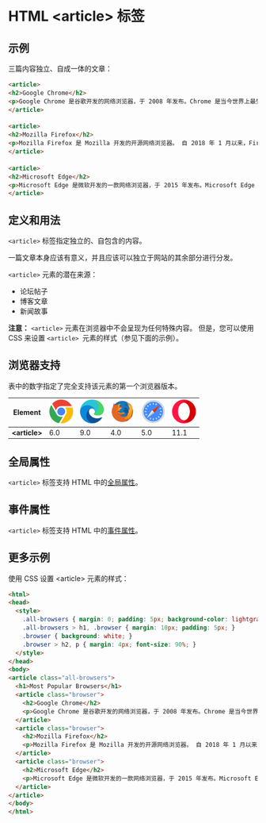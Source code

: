 HTML \<article> 标签
===

## 示例

三篇内容独立、自成一体的文章：

```html idoc:preview:iframe
<article>
<h2>Google Chrome</h2>
<p>Google Chrome 是谷歌开发的网络浏览器，于 2008 年发布。Chrome 是当今世界上最受欢迎的网络浏览器！</p>
</article>

<article>
<h2>Mozilla Firefox</h2>
<p>Mozilla Firefox 是 Mozilla 开发的开源网络浏览器。 自 2018 年 1 月以来，Firefox 一直是第二受欢迎的网络浏览器。</p>
</article>

<article>
<h2>Microsoft Edge</h2>
<p>Microsoft Edge 是微软开发的一款网络浏览器，于 2015 年发布。Microsoft Edge 取代了 Internet Explorer。</p>
</article>
```

## 定义和用法

`<article>` 标签指定独立的、自包含的内容。

一篇文章本身应该有意义，并且应该可以独立于网站的其余部分进行分发。

`<article>` 元素的潜在来源：

* 论坛帖子
* 博客文章
* 新闻故事

**注意：** `<article>` 元素在浏览器中不会呈现为任何特殊内容。 但是，您可以使用 CSS 来设置 `<article> `元素的样式（参见下面的示例）。

## 浏览器支持

表中的数字指定了完全支持该元素的第一个浏览器版本。

| Element | ![chrome][1] | ![edge][2] | ![firefox][3] | ![safari][4] | ![opera][5] |
| ---- | ---- | ---- | ---- | ---- | ---- |
| __\<article>__ | 6.0 | 9.0 | 4.0 | 5.0 | 11.1 |

## 全局属性

`<article>` 标签支持 HTML 中的[全局属性](../reference/standardattributes.md)。

## 事件属性

`<article>` 标签支持 HTML 中的[事件属性](../reference/eventattributes.md)。


## 更多示例

使用 CSS 设置 \<article> 元素的样式：

```html idoc:preview:iframe
<html>
<head>
  <style>
    .all-browsers { margin: 0; padding: 5px; background-color: lightgray; }
    .all-browsers > h1, .browser { margin: 10px; padding: 5px; }
    .browser { background: white; }
    .browser > h2, p { margin: 4px; font-size: 90%; }
  </style>
</head>
<body>
<article class="all-browsers">
  <h1>Most Popular Browsers</h1>
  <article class="browser">
    <h2>Google Chrome</h2>
    <p>Google Chrome 是谷歌开发的网络浏览器，于 2008 年发布。Chrome 是当今世界上最受欢迎的网络浏览器！</p>
  </article>
  <article class="browser">
    <h2>Mozilla Firefox</h2>
    <p>Mozilla Firefox 是 Mozilla 开发的开源网络浏览器。 自 2018 年 1 月以来，Firefox 一直是第二受欢迎的网络浏览器。</p>
  </article>
  <article class="browser">
    <h2>Microsoft Edge</h2>
    <p>Microsoft Edge 是微软开发的一款网络浏览器，于 2015 年发布。Microsoft Edge 取代了 Internet Explorer。</p>
  </article>
</article>
</body>
</html>
```


[1]: ../assets/chrome.svg
[2]: ../assets/edge.svg
[3]: ../assets/firefox.svg
[4]: ../assets/safari.svg
[5]: ../assets/opera.svg